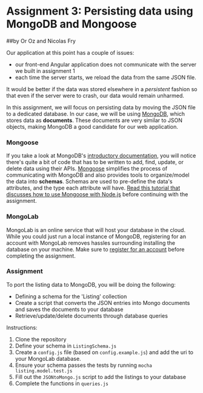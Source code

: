 # Assignment 3: Persisting data using MongoDB and Mongoose

##by Or Oz and Nicolas Fry

Our application at this point has a couple of issues: 
- our front-end Angular application does not communicate with the server we built in assignment 1
- each time the server starts, we reload the data from the same JSON file. 
 
It would be better if the data was stored elsewhere in a *persistent* fashion so that even if the server were to crash, our data would remain unharmed.

In this assignment, we will focus on persisting data by moving the JSON file to a dedicated database.  In our case, we will be using [MongoDB](https://www.mongodb.org/), which stores data as **documents**. These documents are very similar to JSON objects, making MongoDB a good candidate for our web application. 

### Mongoose
If you take a look at MongoDB's [introductory documentation](https://docs.mongodb.org/getting-started/node/introduction/), you will notice there's quite a bit of code that has to be written to add, find, update, or delete data using their APIs. [Mongoose]() simplifies the process of communicating with MongoDB and also provides tools to organize/model the data into **schemas**. Schemas are used to pre-define the data's attributes, and the type each attribute will have. [Read this tutorial that discusses how to use Mongoose with Node.js](https://scotch.io/tutorials/using-mongoosejs-in-node-js-and-mongodb-applications) before continuing with the assignment.

### MongoLab
MongoLab is an online service that will host your database in the cloud. While you could just run a local instance of MongoDB, registering for an account with MongoLab removes hassles surrounding installing the database on your machine. Make sure to [register for an account](https://mongolab.com/signup/) before completing the assignment. 

### Assignment
To port the listing data to MongoDB, you will be doing the following: 
- Defining a schema for the 'Listing' collection 
- Create a script that converts the JSON entries into Mongo documents and saves the documents to your database
- Retrieve/update/delete documents through database queries

Instructions:

1. Clone the repository
2. Define your schema in `ListingSchema.js`
3. Create a `config.js` file (based on `config.example.js`) and add the uri to your MongoLab database.
3. Ensure your schema passes the tests by running `mocha listing.model.test.js`
4. Fill out the `JSONtoMongo.js` script to add the listings to your database
5. Complete the functions in `queries.js`
